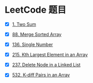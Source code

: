 # LeetCode 题目

- [x] [1. Two Sum](https://leetcode.com/problems/two-sum/description/)
- [x] [88. Merge Sorted Array](https://leetcode.com/problems/merge-sorted-array/description/)
- [x] [136. Single Number](https://leetcode.com/problems/single-number/description/)
- [x] [215. Kth Largest Element in an Array](https://leetcode.com/problems/kth-largest-element-in-an-array/description/)
- [x] [237. Delete Node in a Linked List](https://leetcode.com/problems/delete-node-in-a-linked-list/description/)
- [x] [532. K-diff Pairs in an Array](https://leetcode.com/problems/k-diff-pairs-in-an-array/description/)


